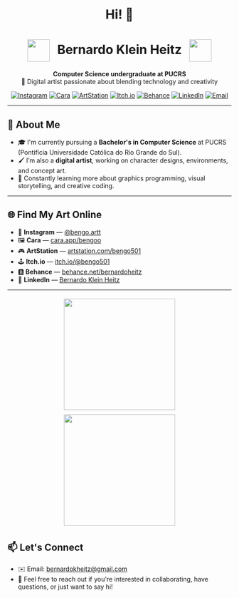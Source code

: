 <h1 align="center">Hi! 👋</h1>

<h1 align="center">
  <img src="https://github.com/user-attachments/assets/72669df0-54ed-47a3-bd87-7840d0a9a329" width="50" style="vertical-align: middle; margin-right: 10px;"/>
  Bernardo Klein Heitz 
  <img src="https://github.com/user-attachments/assets/54363ca0-259b-4e4f-861f-b9ae2b3c37d4" width="50" style="vertical-align: middle; margin-left: 10px;"/>
</h1> 

<p align="center">
  <strong>Computer Science undergraduate at PUCRS</strong> <br/>
  🎨 Digital artist passionate about blending technology and creativity <br/>
</p>

<p align="center">
  <a href="https://www.instagram.com/bengo.artt"><img alt="Instagram" src="https://img.shields.io/badge/Instagram-@bengo.artt-black?logo=instagram"></a>
  <a href="https://cara.app/bengoo"><img alt="Cara" src="https://img.shields.io/badge/Cara-portfolio-black"></a>
  <a href="https://www.artstation.com/bengo501"><img alt="ArtStation" src="https://img.shields.io/badge/ArtStation-bengo501-black?logo=artstation"></a>
  <a href="https://bengo501.itch.io/"><img alt="Itch.io" src="https://img.shields.io/badge/Itch.io-@bengo501-black?logo=itchdotio"></a>
  <a href="https://www.behance.net/bernardoheitz"><img alt="Behance" src="https://img.shields.io/badge/Behance-bernardoheitz-black?logo=behance"></a>
  <a href="https://www.linkedin.com/in/bernardo-klein-heitz-93b6a12a3/"><img alt="LinkedIn" src="https://img.shields.io/badge/LinkedIn-Bernardo%20Klein%20Heitz-black?logo=linkedin"></a>
  <a href="mailto:bernardokheitz@gmail.com"><img alt="Email" src="https://img.shields.io/badge/Email-bernardokheitz%40gmail.com-black?logo=gmail"></a>
</p>

---

## 💼 About Me

- 🎓 I'm currently pursuing a **Bachelor's in Computer Science** at PUCRS (Pontifícia Universidade Católica do Rio Grande do Sul).
- 🖌️ I’m also a **digital artist**, working on character designs, environments, and concept art.
- 🌱 Constantly learning more about graphics programming, visual storytelling, and creative coding.

---

## 🌐 Find My Art Online

- 🎨 **Instagram** — [@bengo.artt](https://www.instagram.com/bengo.artt/)
- 🖼️ **Cara** — [cara.app/bengoo](https://cara.app/bengoo)
- 🎮 **ArtStation** — [artstation.com/bengo501](https://www.artstation.com/bengo501)
- 🕹️ **Itch.io** — [itch.io/@bengo501](https://bengo501.itch.io/)
- 🅱️ **Behance** — [behance.net/bernardoheitz](https://www.behance.net/bernardoheitz)
- 💼 **LinkedIn** — [Bernardo Klein Heitz](https://www.linkedin.com/in/bernardo-klein-heitz-93b6a12a3/)

---

<p align="center">
  <img src="https://github.com/user-attachments/assets/a14d114a-f7d3-427e-a6f2-e86393e90977" width="250" style="margin: 5px;"/>
  <img src="https://github.com/user-attachments/assets/847b8bda-9a54-4354-845f-de7cd349b456" width="250" style="margin: 5px;"/>
</p>

## 📫 Let's Connect

- ✉️ Email: <a href="mailto:bernardokheitz@gmail.com">bernardokheitz@gmail.com</a>  
- 💬 Feel free to reach out if you're interested in collaborating, have questions, or just want to say hi!
